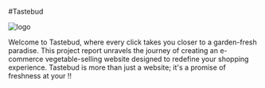 #Tastebud




![logo](https://github.com/02Neha/Tastebud/assets/95375309/207d0feb-b03d-4411-ba1d-491c7af20a8f)

Welcome to Tastebud, where every click takes you closer to a garden-fresh paradise. This project report unravels the journey of creating an e-commerce vegetable-selling website designed to redefine your shopping experience. Tastebud is more than just a website; it's a promise of freshness at your !!





